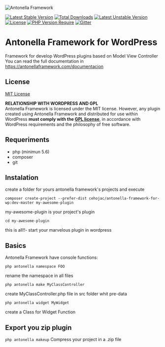 ![Antonella Framework](https://antonellaframework.com/wp-content/uploads/2018/06/anonella-repositorio.png)

[![Latest Stable Version](http://poser.pugx.org/cehojac/antonella-framework-for-wp/v)](https://packagist.org/packages/cehojac/antonella-framework-for-wp) [![Total Downloads](http://poser.pugx.org/cehojac/antonella-framework-for-wp/downloads)](https://packagist.org/packages/cehojac/antonella-framework-for-wp) [![Latest Unstable Version](http://poser.pugx.org/cehojac/antonella-framework-for-wp/v/unstable)](https://packagist.org/packages/cehojac/antonella-framework-for-wp) [![License](http://poser.pugx.org/cehojac/antonella-framework-for-wp/license)](https://packagist.org/packages/cehojac/antonella-framework-for-wp) [![PHP Version Require](http://poser.pugx.org/cehojac/antonella-framework-for-wp/require/php)](https://packagist.org/packages/cehojac/antonella-framework-for-wp)
[![Gitter](https://badges.gitter.im/Antonella-Framework/community.svg)](https://gitter.im/Antonella-Framework/community?utm_source=badge&utm_medium=badge&utm_campaign=pr-badge)

Antonella Framework for WordPress
================================

Framework for develop WordPress plugins based on Model View Controller
You can read the full documentation in https://antonellaframework.com/documentacion

## License
 [MIT License](LICENSE.md)

 **RELATIONSHIP WITH WORDPRESS AND GPL**  
Antonella Framework is licensed under the MIT license. However, any plugin 
created using Antonella Framework and distributed for use within WordPress 
**must comply with the [GPL license](https://wordpress.org/about/license/)**, in accordance with WordPress requirements 
and the philosophy of free software.  

## Requeriments
* php (minimun 5.6) 
* composer
* git

## Instalation
create a folder for yours antonella framework's projects and execute

`composer create-project --prefer-dist cehojac/antonella-framework-for-wp:dev-master my-awesome-plugin`

my-awesome-plugin is your project's plugin

`cd my-awesome-plugin`

this is all!!- start your marvelous plugin in wordpress

## Basics

Antonella Framework have console functions:

`php antonella namespace FOO`

rename the namespace in all files

`php antonella make MyClassController`

create MyClassController.php file in src folder whit pre-data

`php antonella widget MyWidget`

create a Class for Widget Function

## Export you zip plugin

`php antonella makeup`
Compress your project in a .zip file 


